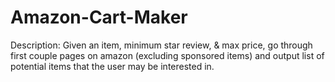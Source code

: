 # Amazon-Cart-Maker

Description:
Given an item, minimum star review, & max price,
go through first couple pages on amazon (excluding sponsored items)
and output list of potential items that the user may be interested in.
